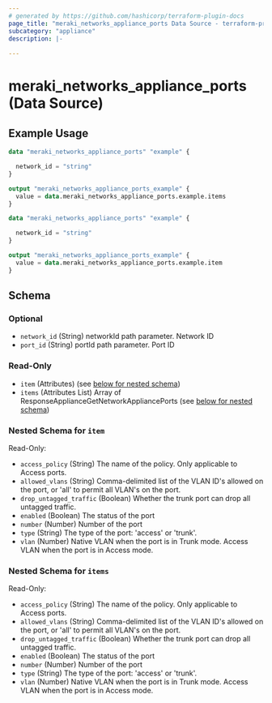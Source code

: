 ```yaml
---
# generated by https://github.com/hashicorp/terraform-plugin-docs
page_title: "meraki_networks_appliance_ports Data Source - terraform-provider-meraki"
subcategory: "appliance"
description: |-
  
---
```


# meraki_networks_appliance_ports (Data Source)



## Example Usage

```terraform
data "meraki_networks_appliance_ports" "example" {

  network_id = "string"
}

output "meraki_networks_appliance_ports_example" {
  value = data.meraki_networks_appliance_ports.example.items
}

data "meraki_networks_appliance_ports" "example" {

  network_id = "string"
}

output "meraki_networks_appliance_ports_example" {
  value = data.meraki_networks_appliance_ports.example.item
}
```

<!-- schema generated by tfplugindocs -->
## Schema

### Optional

- `network_id` (String) networkId path parameter. Network ID
- `port_id` (String) portId path parameter. Port ID

### Read-Only

- `item` (Attributes) (see [below for nested schema](#nestedatt--item))
- `items` (Attributes List) Array of ResponseApplianceGetNetworkAppliancePorts (see [below for nested schema](#nestedatt--items))

<a id="nestedatt--item"></a>
### Nested Schema for `item`

Read-Only:

- `access_policy` (String) The name of the policy. Only applicable to Access ports.
- `allowed_vlans` (String) Comma-delimited list of the VLAN ID's allowed on the port, or 'all' to permit all VLAN's on the port.
- `drop_untagged_traffic` (Boolean) Whether the trunk port can drop all untagged traffic.
- `enabled` (Boolean) The status of the port
- `number` (Number) Number of the port
- `type` (String) The type of the port: 'access' or 'trunk'.
- `vlan` (Number) Native VLAN when the port is in Trunk mode. Access VLAN when the port is in Access mode.


<a id="nestedatt--items"></a>
### Nested Schema for `items`

Read-Only:

- `access_policy` (String) The name of the policy. Only applicable to Access ports.
- `allowed_vlans` (String) Comma-delimited list of the VLAN ID's allowed on the port, or 'all' to permit all VLAN's on the port.
- `drop_untagged_traffic` (Boolean) Whether the trunk port can drop all untagged traffic.
- `enabled` (Boolean) The status of the port
- `number` (Number) Number of the port
- `type` (String) The type of the port: 'access' or 'trunk'.
- `vlan` (Number) Native VLAN when the port is in Trunk mode. Access VLAN when the port is in Access mode.
